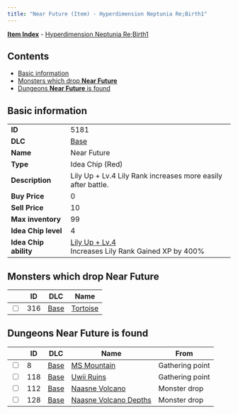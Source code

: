 ```yaml
---
title: "Near Future (Item) - Hyperdimension Neptunia Re;Birth1"
---
```


[**Item Index**](/neptunia/rb1/item/index.html) - [Hyperdimension Neptunia Re;Birth1](/neptunia/rb1)

## Contents

- [Basic information](#basic-information)
- [Monsters which drop **Near Future**](#monsters-which-drop-near-future)
- [Dungeons **Near Future** is found](#dungeons-near-future-is-found)

## Basic information

|   |   |
| -- | -- |
| **ID** | 5181 |
| **DLC** | [Base](/neptunia/rb1/dlc/1-base.html) |
| **Name** | Near Future |
| **Type** | Idea Chip (Red) |
| **Description** | Lily Up + Lv.4 Lily Rank increases more easily after battle. |
| **Buy Price** | 0 |
| **Sell Price** | 10 |
| **Max inventory** | 99 |
| **Idea Chip level** | 4 |
| **Idea Chip ability** | [Lily Up + Lv.4](/neptunia/rb1/avatar/1-9680-lily-up-lv-4.html)<br />Increases Lily Rank Gained XP by 400% |


## Monsters which drop **Near Future**

|    | ID | DLC | Name |
| -- | -- | --- | ---- |
| <input type="checkbox" id="rb1-monster-1-316" class="trackbox" /> | 316 | [Base](/neptunia/rb1/dlc/1-base.html) | [Tortoise](/neptunia/rb1/monster/1-316-tortoise.html) |


## Dungeons **Near Future** is found

|    | ID | DLC | Name | From |
| -- | -- | --- | ---- | ---- |
| <input type="checkbox" id="rb1-dungeon-1-8" class="trackbox" /> | 8 | [Base](/neptunia/rb1/dlc/1-base.html) | [MS Mountain](/neptunia/rb1/dungeon/1-8-ms-mountain.html) | Gathering point |
| <input type="checkbox" id="rb1-dungeon-1-118" class="trackbox" /> | 118 | [Base](/neptunia/rb1/dlc/1-base.html) | [Uwii Ruins](/neptunia/rb1/dungeon/1-118-uwii-ruins.html) | Gathering point |
| <input type="checkbox" id="rb1-dungeon-1-112" class="trackbox" /> | 112 | [Base](/neptunia/rb1/dlc/1-base.html) | [Naasne Volcano](/neptunia/rb1/dungeon/1-112-naasne-volcano.html) | Monster drop |
| <input type="checkbox" id="rb1-dungeon-1-128" class="trackbox" /> | 128 | [Base](/neptunia/rb1/dlc/1-base.html) | [Naasne Volcano Depths](/neptunia/rb1/dungeon/1-128-naasne-volcano-depths.html) | Monster drop |
